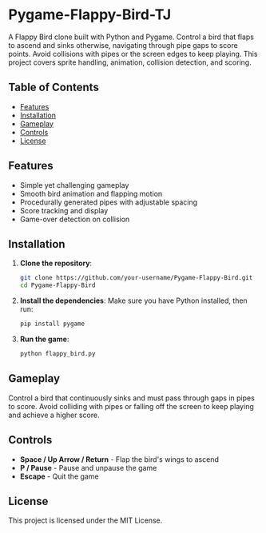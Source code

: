 # Pygame-Flappy-Bird-TJ
A Flappy Bird clone built with Python and Pygame. Control a bird that flaps to ascend and sinks otherwise, navigating through pipe gaps to score points. Avoid collisions with pipes or the screen edges to keep playing. This project covers sprite handling, animation, collision detection, and scoring.

## Table of Contents
- [Features](#features)
- [Installation](#installation)
- [Gameplay](#gameplay)
- [Controls](#controls)
- [License](#license)

## Features
- Simple yet challenging gameplay
- Smooth bird animation and flapping motion
- Procedurally generated pipes with adjustable spacing
- Score tracking and display
- Game-over detection on collision

## Installation
1. **Clone the repository**:
    ```bash
    git clone https://github.com/your-username/Pygame-Flappy-Bird.git
    cd Pygame-Flappy-Bird
    ```
2. **Install the dependencies**:
    Make sure you have Python installed, then run:
    ```bash
    pip install pygame
    ```
3. **Run the game**:
    ```bash
    python flappy_bird.py
    ```

## Gameplay
Control a bird that continuously sinks and must pass through gaps in pipes to score. Avoid colliding with pipes or falling off the screen to keep playing and achieve a higher score.

## Controls
- **Space / Up Arrow / Return** - Flap the bird's wings to ascend
- **P / Pause** - Pause and unpause the game
- **Escape** - Quit the game

## License
This project is licensed under the MIT License.
